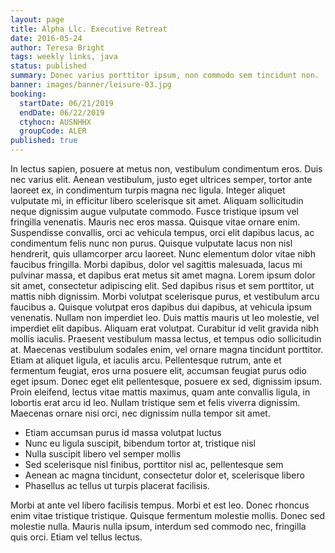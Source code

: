 ```yaml
---
layout: page
title: Alpha Llc. Executive Retreat
date: 2016-05-24
author: Teresa Bright
tags: weekly links, java
status: published
summary: Donec varius porttitor ipsum, non commodo sem tincidunt non.
banner: images/banner/leisure-03.jpg
booking:
  startDate: 06/21/2019
  endDate: 06/22/2019
  ctyhocn: AUSNHHX
  groupCode: ALER
published: true
---
```

In lectus sapien, posuere at metus non, vestibulum condimentum eros. Duis nec varius elit. Aenean vestibulum, justo eget ultrices semper, tortor ante laoreet ex, in condimentum turpis magna nec ligula. Integer aliquet vulputate mi, in efficitur libero scelerisque sit amet. Aliquam sollicitudin neque dignissim augue vulputate commodo. Fusce tristique ipsum vel fringilla venenatis. Mauris nec eros massa. Quisque vitae ornare enim. Suspendisse convallis, orci ac vehicula tempus, orci elit dapibus lacus, ac condimentum felis nunc non purus. Quisque vulputate lacus non nisl hendrerit, quis ullamcorper arcu laoreet. Nunc elementum dolor vitae nibh faucibus fringilla. Morbi dapibus, dolor vel sagittis malesuada, lacus mi pulvinar massa, et dapibus erat metus sit amet magna. Lorem ipsum dolor sit amet, consectetur adipiscing elit. Sed dapibus risus et sem porttitor, ut mattis nibh dignissim. Morbi volutpat scelerisque purus, et vestibulum arcu faucibus a.
Quisque volutpat eros dapibus dui dapibus, at vehicula ipsum venenatis. Nullam non imperdiet leo. Duis mattis mauris ut leo molestie, vel imperdiet elit dapibus. Aliquam erat volutpat. Curabitur id velit gravida nibh mollis iaculis. Praesent vestibulum massa lectus, et tempus odio sollicitudin at. Maecenas vestibulum sodales enim, vel ornare magna tincidunt porttitor. Etiam at aliquet ligula, et iaculis arcu. Pellentesque rutrum, ante et fermentum feugiat, eros urna posuere elit, accumsan feugiat purus odio eget ipsum. Donec eget elit pellentesque, posuere ex sed, dignissim ipsum. Proin eleifend, lectus vitae mattis maximus, quam ante convallis ligula, in lobortis erat arcu id leo. Nullam tristique sem et felis viverra dignissim. Maecenas ornare nisi orci, nec dignissim nulla tempor sit amet.

* Etiam accumsan purus id massa volutpat luctus
* Nunc eu ligula suscipit, bibendum tortor at, tristique nisl
* Nulla suscipit libero vel semper mollis
* Sed scelerisque nisl finibus, porttitor nisl ac, pellentesque sem
* Aenean ac magna tincidunt, consectetur dolor et, scelerisque libero
* Phasellus ac tellus ut turpis placerat facilisis.

Morbi at ante vel libero facilisis tempus. Morbi et est leo. Donec rhoncus enim vitae tristique tristique. Quisque fermentum molestie mollis. Donec sed molestie nulla. Mauris nulla ipsum, interdum sed commodo nec, fringilla quis orci. Etiam vel tellus lectus.
